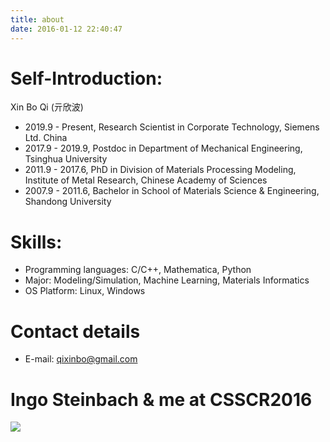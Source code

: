 ```yaml
---
title: about
date: 2016-01-12 22:40:47
---
```


# Self-Introduction:

Xin Bo Qi (亓欣波) 
- 2019.9 - Present, Research Scientist in Corporate Technology, Siemens Ltd. China
- 2017.9 - 2019.9, Postdoc in Department of Mechanical Engineering, Tsinghua University
- 2011.9 - 2017.6, PhD in Division of Materials Processing Modeling, Institute of Metal Research, Chinese Academy of Sciences
- 2007.9 - 2011.6, Bachelor in School of Materials Science & Engineering, Shandong University

# Skills:
- Programming languages: C/C++, Mathematica, Python
- Major: Modeling/Simulation, Machine Learning, Materials Informatics
- OS Platform: Linux, Windows

# Contact details

- E-mail: qixinbo@gmail.com

# Ingo Steinbach & me at CSSCR2016

![](https://ws1.sinaimg.cn/large/0072Lfvtly1fvjlby1erxj31w02iob29.jpg)
